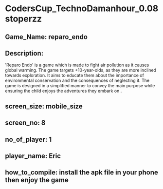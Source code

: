 # CodersCup_TechnoDamanhour_0.08stoperzz
## Game_Name: reparo_endo
## Description: 
'Reparo Endo' is a game which is made to fight air pollution as it causes global warming.
The game targets +10-year-olds, as they are more inclined towards exploration. It aims to educate them about the importance of environmental conservation and the consequences of neglecting it. The game is designed in a simplified manner to convey the main purpose while ensuring the child enjoys the adventures they embark on .

## screen_size: mobile_size
## screen_no: 8
## no_of_player: 1
## player_name: Eric
## how_to_compile: install the apk file in your phone then enjoy the game
